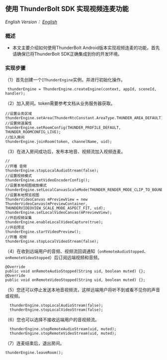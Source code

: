 ## 使用 ThunderBolt SDK 实现视频连麦功能
*English Version： [English](README.md)*

### 概述
- 本文主要介绍如何使用ThunderBolt Android版本实现视频连麦的功能，首先请确保已将ThunderBolt SDK正确集成到你的开发环境。

### 实现步骤
（1）首先创建一个`IThunderEngine`实例，并进行初始化操作。

```
 thunderEngine = ThunderEngine.createEngine(context, appId, sceneId, handler);
```

（2）加入房间。token需要参考文档从业务服务器获取。

```
//设置业务区域
thunderEngine.setArea(ThunderRtcConstant.AreaType.THUNDER_AREA_DEFAULT);
//设置频道属性
thunderEngine.setRoomConfig(THUNDER_PROFILE_DEFAULT, THUNDER_ROOMCONFIG_LIVE);
//加入房间
thunderEngine.joinRoom(token, channelName, uid);
```

（3）在进入房间成功后，发布本地音、视频流加入视频连麦。

```	
//
//开播 音频
thunderEngine.stopLocalAudioStream(false);
//设置视频模式
thunderEngine.setVideoEncoderConfig();
//设置本地视图缩放模式
thunderEngine.setLocalCanvasScaleMode(THUNDER_RENDER_MODE_CLIP_TO_BOUNDS);
//设置本地预览视图
ThunderVideoCanvas mPreviewView = new ThunderVideoCanvas(mPreviewContainer, THUNDERVIDEOVIEW_SCALE_MODE_ASPECT_FIT, uid);
thunderEngine.setLocalVideoCanvas(mPreviewView);
//开启视频采集
thunderEngine.enableLocalVideoCapture(true);
//开启预览
thunderEngine.startVideoPreview();
//开播 视频
thunderEngine.stopLocalVideoStream(false);

```

（4）在收到远端用户的音频、视频流回调通知（`onRemoteAudioStopped`、`onRemoteVideoStopped`）后订阅远端视频和音频。

```
@Override
public void onRemoteAudioStopped(String uid, boolean muted) {};
@Override
public void onRemoteVideoStopped(String uid, boolean muted) {};
```

（5）您还可以停止发送本地音视频流，这样远端用户将听不到或看不见你的声音或视频。

```
  thunderEngine.stopLocalAudioStream(false);
  thunderEngine.stopLocalVideoStream(false);
```

（6）您也可以选择不接收远端用户的音视频流。

```
  thunderEngine.stopRemoteAudioStream(uid, muted);
  thunderEngine.stopRemoteVideoStream(uid, muted);
```

（7）连麦结束后，退出房间。

```
thunderEngine.leaveRoom();
```
